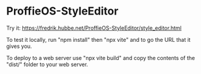 # ProffieOS-StyleEditor

Try it: https://fredrik.hubbe.net/ProffieOS-StyleEditor/style_editor.html

To test it locally, run "npm install" then "npx vite" and to go the URL that it gives you.

To deploy to a web server use "npx vite build" and copy the contents of the "dist/" folder to your web server.

